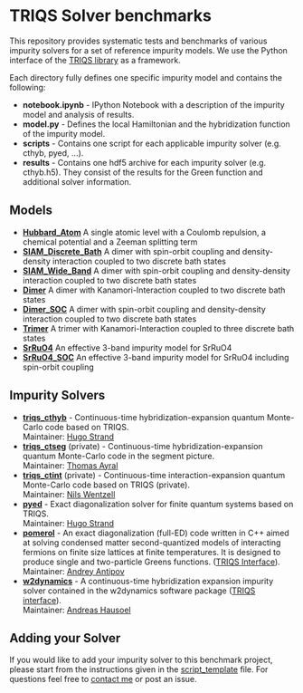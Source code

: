 TRIQS Solver benchmarks
=======================

This repository provides systematic tests and benchmarks of various impurity solvers
for a set of reference impurity models. We use the Python interface of the
[TRIQS library](https://triqs.github.io/triqs) as a framework.

Each directory fully defines one specific impurity model and contains the following:

* **notebook.ipynb** - IPython Notebook with a description of the impurity model and analysis of results.
* **model.py** - Defines the local Hamiltonian and the hybridization function of the impurity model.
* **scripts** - Contains one script for each applicable impurity solver (e.g. cthyb, pyed, ...).
* **results** - Contains one hdf5 archive for each impurity solver (e.g. cthyb.h5).
		They consist of the results for the Green function and additional solver information.

Models
------

* [**Hubbard_Atom**](https://github.com/TRIQS/benchmarks/blob/master/Hubbard_Atom/notebook.ipynb) A single atomic level with a Coulomb repulsion, a chemical potential and a Zeeman splitting term
* [**SIAM_Discrete_Bath**](https://github.com/TRIQS/benchmarks/blob/master/SIAM_Discrete_Bath/notebook.ipynb) A dimer with spin-orbit coupling and density-density interaction coupled to two discrete bath states
* [**SIAM_Wide_Band**](https://github.com/TRIQS/benchmarks/blob/master/SIAM_Wide_Band/notebook.ipynb) A dimer with spin-orbit coupling and density-density interaction coupled to two discrete bath states
* [**Dimer**](https://github.com/TRIQS/benchmarks/blob/master/Dimer/notebook.ipynb) A dimer with Kanamori-Interaction coupled to two discrete bath states
* [**Dimer_SOC**](https://github.com/TRIQS/benchmarks/blob/master/Dimer_SOC/notebook.ipynb) A dimer with spin-orbit coupling and density-density interaction coupled to two discrete bath states
* [**Trimer**](https://github.com/TRIQS/benchmarks/blob/master/Trimer/notebook.ipynb) A trimer with Kanamori-Interaction coupled to three discrete bath states
* [**SrRuO4**](https://github.com/TRIQS/benchmarks/blob/master/SrRuO4/notebook.ipynb) An effective 3-band impurity model for SrRuO4
* [**SrRuO4_SOC**](https://github.com/TRIQS/benchmarks/blob/master/SrRuO4/notebook.ipynb) An effective 3-band impurity model for SrRuO4 including spin-orbit coupling

Impurity Solvers
----------------

* [**triqs_cthyb**](https://triqs.github.io/cthyb) - Continuous-time hybridization-expansion quantum Monte-Carlo code based on TRIQS.<br/>  Maintainer: [Hugo Strand](mailto:hstrand@flatironinstitute.org)
* [**triqs_ctseg**](https://triqs.github.io/ctseg) (private) - Continuous-time hybridization-expansion quantum Monte-Carlo code in the segment picture.<br/>  Maintainer: [Thomas Ayral](mailto:th.ayral@gmail.com)
* [**triqs_ctint**](https://triqs.github.io/ctint) (private) - Continuous-time interaction-expansion quantum Monte-Carlo code based on TRIQS (private).<br/>  Maintainer: [Nils Wentzell](mailto:nils.wentzell@gmail.com)
* [**pyed**](https://github.com/hugostrand/pyed) - Exact diagonalization solver for finite quantum systems based on TRIQS. <br/>  Maintainer: [Hugo Strand](mailto:hstrand@flatironinstitute.org)
* [**pomerol**](https://github.com/aeantipov/pomerol) - An exact diagonalization (full-ED) code written in C++ aimed at solving condensed matter second-quantized models of interacting fermions on finite size lattices at finite temperatures. It is designed to produce single and two-particle Greens functions. ([TRIQS Interface](https://github.com/krivenko/pomerol2triqs)).<br/>  Maintainer: [Andrey Antipov](mailto:andrey.e.antipov@gmail.com)
* [**w2dynamics**](https://github.com/TRIQS/w2dynamics/w2dynamics) - A continuous-time hybridization expansion impurity solver contained in the w2dynamics software package ([TRIQS interface](https://triqs.github.io/w2dynamics_interface)).<br/>  Maintainer: [Andreas Hausoel](mailto:andreas.hausoel@physik.uni-wuerzburg.de)

Adding your Solver
------------------

If you would like to add your impurity solver to this benchmark project, please start from the instructions given in the [script_template](https://github.com/TRIQS/benchmarks/blob/master/common/script_template) file.
For questions feel free to [contact me](mailto:nils.wentzell@gmail.com) or post an issue.
